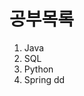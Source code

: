# 공부목록
 1. Java
 2. SQL
 3. Python
 4. Spring
dd
<!--stackedit_data:
eyJoaXN0b3J5IjpbLTE3MzMxNDAyOTUsLTE1MDM4NDI5MzNdfQ
==
-->